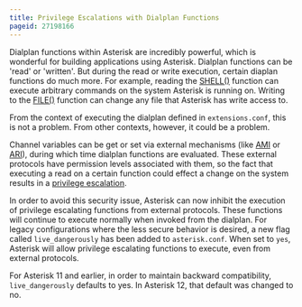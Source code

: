 ```yaml
---
title: Privilege Escalations with Dialplan Functions
pageid: 27198166
---
```


Dialplan functions within Asterisk are incredibly powerful, which is wonderful for building applications using Asterisk. Dialplan functions can be 'read' or 'written'. But during the read or write execution, certain diaplan functions do much more. For example, reading the [SHELL()](/Latest_API/API_Documentation/Dialplan_Functions/SHELL) function can execute arbitrary commands on the system Asterisk is running on. Writing to the [FILE()](/Latest_API/API_Documentation/Dialplan_Functions/FILE) function can change any file that Asterisk has write access to.

From the context of executing the dialplan defined in `extensions.conf`, this is not a problem. From other contexts, however, it could be a problem.

Channel variables can be get or set via external mechanisms (like [AMI](/Latest_API/API_Documentation/AMI_Actions/Getvar) or [ARI](/Latest_API/API_Documentation/Asterisk_REST_Interface/Channels_REST_API)), during which time dialplan functions are evaluated. These external protocols have permission levels associated with them, so the fact that executing a read on a certain function could effect a change on the system results in a [privilege escalation](http://en.wikipedia.org/wiki/Privilege_escalation).

In order to avoid this security issue, Asterisk can now inhibit the execution of privilege escalating functions from external protocols. These functions will continue to execute normally when invoked from the dialplan. For legacy configurations where the less secure behavior is desired, a new flag called `live_dangerously` has been added to `asterisk.conf`. When set to `yes`, Asterisk will allow privilege escalating functions to execute, even from external protocols.

For Asterisk 11 and earlier, in order to maintain backward compatibility, `live_dangerously` defaults to yes. In Asterisk 12, that default was changed to no.
